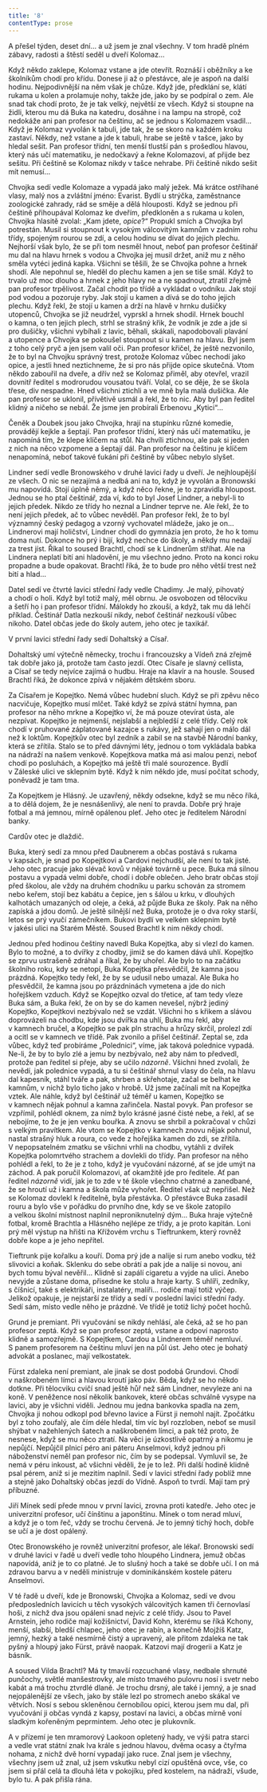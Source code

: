 ```yaml
---
title: '8'
contentType: prose
---
```


<section>

A přešel týden, deset dní… a už jsem je znal všechny. V tom hradě plném zábavy, radosti a štěstí seděl u dveří Kolomaz…

Když někdo zaklepe, Kolomaz vstane a jde otevřít. Roznáší i oběžníky a ke školníkům chodí pro křídu. Donese ji až o přestávce, ale je aspoň na další hodinu. Nejpodivnější na něm však je chůze. Když jde, předklání se, klátí rukama u kolen a prolamuje nohy, takže jde, jako by se podpíral o zem. Ale snad tak chodí proto, že je tak velký, největší ze všech. Když si stoupne na židli, kterou mu dá Buka na katedru, dosáhne i na lampu na stropě, což nedokáže ani pan profesor na češtinu, ač se jednou s Kolomazem vsadil… Když je Kolomaz vyvolán k tabuli, jde tak, že se skoro na každém kroku zastaví. Někdy, než vstane a jde k tabuli, hrabe se ještě v tašce, jako by hledal sešit. Pan profesor třídní, ten menší tlustší pán s prošedlou hlavou, který nás učí matematiku, je nedočkavý a řekne Kolomazovi, ať přijde bez sešitu. Při češtině se Kolomaz nikdy v tašce nehrabe. Při češtině nikdo sešit mít nemusí…

Chvojka sedí vedle Kolomaze a vypadá jako malý ježek. Má krátce ostříhané vlasy, malý nos a zvláštní jméno: Evarist. Bydlí u strýčka, zaměstnance zoologické zahrady, rád se směje a dělá hlouposti. Když se jednou při češtině přihoupával Kolomaz ke dveřím, předkloněn a s rukama u kolen, Chvojka hlasitě zvolal: „Kam jdete, _opice_?“ Propukl smích a Chvojka byl potrestán. Musil si stoupnout k vysokým válcovitým kamnům v zadním rohu třídy, spojeným rourou se zdí, a celou hodinu se dívat do jejich plechu. Nejhorší však bylo, že se při tom nesměl hnout, neboť pan profesor češtinář mu dal na hlavu hrnek s vodou a Chvojka jej musil držet, aniž mu z něho směla vytéci jediná kapka. Všichni se těšili, že se Chvojka pohne a hrnek shodí. Ale nepohnul se, hleděl do plechu kamen a jen se tiše smál. Když to trvalo už moc dlouho a hrnek z jeho hlavy ne a ne spadnout, ztratil zřejmě pan profesor trpělivost. Začal chodit po třídě a vykládat o vodníku. Jak stojí pod vodou a pozoruje ryby. Jak stojí u kamen a dívá se do toho jejich plechu. Když řekl, že stojí u kamen a drží na hlavě v hrnku dušičky utopenců, Chvojka se již neudržel, vyprskl a hrnek shodil. Hrnek bouchl o kamna, o ten jejich plech, strhl se strašný křik, že vodník je zde a jde si pro dušičky, všichni vybíhali z lavic, běhali, skákali, napodobovali plavání a utopence a Chvojka se pokoušel stoupnout si u kamen na hlavu. Byl jsem z toho celý pryč a jen jsem valil oči. Pan profesor křičel, že ještě nezvonilo, že to byl na Chvojku správný trest, protože Kolomaz vůbec nechodí jako opice, a jestli hned neztichneme, že si pro nás přijde opice skutečná. Vtom někdo zabouřil na dveře, a dřív než se Kolomaz přiměl, aby otevřel, vrazil dovnitř ředitel s modrorudou vousatou tváří. Volal, co se děje, že se škola třese, div nespadne. Hned všichni ztichli a ve mně byla malá dušička. Ale pan profesor se uklonil, přívětivě usmál a řekl, že to nic. Aby byl pan ředitel klidný a ničeho se nebál. Že jsme jen probírali Erbenovu „Kytici“…

Čeněk a Doubek jsou jako Chvojka, hrají na stupínku různé komedie, provádějí kejkle a šeptají. Pan profesor třídní, který nás učí matematiku, je napomíná tím, že klepe klíčem na stůl. Na chvíli ztichnou, ale pak si jeden z nich na něco vzpomene a šeptají dál. Pan profesor na češtinu je klíčem nenapomíná, neboť takové ťukání při češtině by vůbec nebylo slyšet.

Lindner sedí vedle Bronowského v druhé lavici řady u dveří. Je nejhloupější ze všech. O nic se nezajímá a nedbá ani na to, když je vyvolán a Bronowski mu napovídá. Stojí úplně němý, a když něco řekne, je to zpravidla hloupost. Jednou se ho ptal češtinář, zda ví, kdo to byl Josef Lindner, a nebyl-li to jejich předek. Nikdo ze třídy ho neznal a Lindner teprve ne. Ale řekl, že to není jejich předek, ač to vůbec nevěděl. Pan profesor řekl, že to byl významný český pedagog a vzorný vychovatel mládeže, jako je on… Lindnerovi mají holičství, Lindner chodí do gymnázia jen proto, že ho k tomu doma nutí. Dokonce ho prý i bijí, když nechce do školy, a někdy mu nedají za trest jíst. Říkal to soused Brachtl, chodí se k Lindnerům stříhat. Ale na Lindnera neplatí bití ani hladovění, je mu všechno jedno. Proto na konci roku propadne a bude opakovat. Brachtl říká, že to bude pro něho větší trest než bití a hlad…

Datel sedí ve čtvrté lavici střední řady vedle Chadimy. Je malý, pihovatý a chodí o holi. Když byl totiž malý, měl obrnu. Je osvobozen od tělocviku a šetří ho i pan profesor třídní. Málokdy ho zkouší, a když, tak mu dá lehčí příklad. Češtinář Datla nezkouší nikdy, neboť češtinář nezkouší vůbec nikoho. Datel občas jede do školy autem, jeho otec je taxikář.

V první lavici střední řady sedí Dohaltský a Císař.

Dohaltský umí výtečně německy, trochu i francouzsky a Vídeň zná zřejmě tak dobře jako já, protože tam často jezdí. Otec Císaře je slavný cellista, a Císař se tedy nejvíce zajímá o hudbu. Hraje na klavír a na housle. Soused Brachtl říká, že dokonce zpívá v nějakém dětském sboru.

Za Císařem je Kopejtko. Nemá vůbec hudební sluch. Když se při zpěvu něco nacvičuje, Kopejtko musí mlčet. Také když se zpívá státní hymna, pan profesor na něho mrkne a Kopejtko ví, že má pouze otevírat ústa, ale nezpívat. Kopejtko je nejmenší, nejslabší a nejbledší z celé třídy. Celý rok chodí v pruhované záplatované kazajce s rukávy, jež sahají jen o málo dál než k loktům. Kopejtkův otec byl zedník a zabil se na stavbě Národní banky, která se zřítila. Stalo se to před dávnými léty, jednou o tom vykládala babka na nádraží na našem venkově. Kopejtkova matka má asi malou penzi, neboť chodí po posluhách, a Kopejtko má ještě tři malé sourozence. Bydlí v Záleské ulici ve sklepním bytě. Když k nim někdo jde, musí počítat schody, poněvadž je tam tma.

Za Kopejtkem je Hlásný. Je uzavřený, někdy odsekne, když se mu něco říká, a to dělá dojem, že je nesnášenlivý, ale není to pravda. Dobře prý hraje fotbal a má jemnou, mírně opálenou pleť. Jeho otec je ředitelem Národní banky.

Cardův otec je dlaždič.

Buka, který sedí za mnou před Daubnerem a občas postává s rukama v kapsách, je snad po Kopejtkovi a Cardovi nejchudší, ale není to tak jisté. Jeho otec pracuje jako slévač kovů v nějaké továrně u pece. Buka má silnou postavu a vypadá velmi dobře, chodí i dobře oblečen. Jeho bratr občas stojí před školou, ale vždy na druhém chodníku u parku schován za stromem nebo keřem, stojí bez kabátu a čepice, jen s šálou u krku, v dlouhých kalhotách umazaných od oleje, a čeká, až půjde Buka ze školy. Pak na něho zapíská a jdou domů. Je ještě silnější než Buka, protože je o dva roky starší, letos se prý vyučí zámečníkem. Bukovi bydlí ve velkém sklepním bytě v jakési ulici na Starém Městě. Soused Brachtl k nim někdy chodí.

Jednou před hodinou češtiny navedl Buka Kopejtka, aby si vlezl do kamen. Bylo to možné, a to dvířky z chodby, jimiž se do kamen dává uhlí. Kopejtko se zprvu ustrašeně zdráhal a říkal, že by uhořel. Ale bylo to na začátku školního roku, kdy se netopí, Buka Kopejtka přesvědčil, že kamna jsou prázdná. Kopejtko tedy řekl, že by se udusil nebo umazal. Ale Buka ho přesvědčil, že kamna jsou po prázdninách vymetena a jde do nich hořejškem vzduch. Když se Kopejtko ozval do třetice, ať tam tedy vleze Buka sám, a Buka řekl, že on by se do kamen nevešel, nýbrž jediný Kopejtko, Kopejtkovi nezbývalo než se vzdát. Všichni ho s křikem a slávou doprovázeli na chodbu, kde jsou dvířka na uhlí, Buka mu řekl, aby v kamnech bručel, a Kopejtko se pak pln strachu a hrůzy skrčil, prolezl zdí a ocitl se v kamnech ve třídě. Pak zvonilo a přišel češtinář. Zeptal se, zda vůbec, když teď probíráme „Polednici“, víme, jak taková polednice vypadá. Ne-li, že by to bylo zlé a jemu by nezbývalo, než aby nám to předvedl, protože pan ředitel si přeje, aby se učilo _názorně_. Všichni hned zvolali, že nevědí, jak polednice vypadá, a tu si češtinář shrnul vlasy do čela, na hlavu dal kapesník, stáhl tváře a pak, shrben a skřehotaje, začal se belhat ke kamnům, v nichž bylo ticho jako v hrobě. Už jsme začínali mít na Kopejtka vztek. Ale náhle, když byl češtinář už téměř u kamen, Kopejtko se v kamnech nějak pohnul a kamna zařinčela. Nastal povyk. Pan profesor se vzpřímil, pohlédl oknem, za nímž bylo krásné jasné čisté nebe, a řekl, ať se nebojíme, to že je jen venku bouřka. A znovu se shrbil a pokračoval v chůzi s velkým pravítkem. Ale vtom se Kopejtko v kamnech znovu nějak pohnul, nastal strašný hluk a roura, co vede z hořejška kamen do zdi, se zřítila. V nepopsatelném zmatku se všichni vrhli na chodbu, vytáhli z dvířek Kopejtka polomrtvého strachem a dovlekli do třídy. Pan profesor na něho pohlédl a řekl, to že je z toho, když je vyučování názorné, ať se jde umýt na záchod. A pak poručil Kolomazovi, ať okamžitě jde pro ředitele. Ať pan ředitel _názorně_ vidí, jak je to zde v té škole všechno chatrné a zanedbané, že se hroutí už i kamna a škola může vyhořet. Ředitel však už nepřišel. Než se Kolomaz dovlekl k ředitelně, byla přestávka. O přestávce Buka zasadil rouru a bylo vše v pořádku do prvního dne, kdy se ve škole zatopilo a velkou školní místnost naplnil neproniknutelný dým… Buka hraje výtečně fotbal, kromě Brachtla a Hlásného nejlépe ze třídy, a je proto kapitán. Loni prý měl výstup na hřišti na Křížovém vrchu s Tieftrunkem, který rovněž dobře kope a je jeho nepřítel.

Tieftrunk pije kořalku a kouří. Doma prý jde a nalije si rum anebo vodku, též slivovici a koňak. Sklenku do sebe obrátí a pak jde a nalije si novou, ani bych tomu býval nevěřil… Klidně si zapálí cigaretu a vyjde na ulici. Anebo nevyjde a zůstane doma, přisedne ke stolu a hraje karty. S uhlíři, zedníky, s číšnicí, také s elektrikáři, instalatéry, malíři… rodiče mají totiž výčep. Jelikož opakuje, je nejstarší ze třídy a sedí v poslední lavici střední řady. Sedí sám, místo vedle něho je prázdné. Ve třídě je totiž lichý počet hochů.

Grund je premiant. Při vyučování se nikdy nehlásí, ale čeká, až se ho pan profesor zeptá. Když se pan profesor zeptá, vstane a odpoví naprosto klidně a samozřejmě. S Kopejtkem, Cardou a Lindnerem téměř nemluví. S panem profesorem na češtinu mluví jen na půl úst. Jeho otec je bohatý advokát a poslanec, mají velkostatek.

Fürst zdaleka není premiant, ale jinak se dost podobá Grundovi. Chodí v naškrobeném límci a hlavou kroutí jako páv. Běda, když se ho někdo dotkne. Při tělocviku cvičí snad ještě hůř než sám Lindner, nevyleze ani na koně. V peněžence nosí několik bankovek, které občas schválně vysype na lavici, aby je všichni viděli. Jednou mu jedna bankovka spadla na zem, Chvojka ji nohou odkopl pod břevno lavice a Fürst ji nemohl najít. Zpočátku byl z toho zoufalý, ale čím déle hledal, tím víc byl rozzloben, neboť se musil shýbat v nažehlených šatech a naškrobeném límci, a pak též proto, že nesnese, když se mu něco ztratí. Na věci je úzkostlivě opatrný a nikomu je nepůjčí. Nepůjčil plnicí péro ani páteru Anselmovi, když jednou při náboženství neměl pan profesor nic, čím by se podepsal. Vymluvil se, že nemá v péru inkoust, ač všichni věděli, že je to lež. Při další hodině klidně psal pérem, aniž si je mezitím naplnil. Sedí v lavici střední řady poblíž mne a stejně jako Dohaltský občas jezdí do Vídně. Aspoň to tvrdí. Mají tam prý příbuzné.

Jiří Mínek sedí přede mnou v první lavici, zrovna proti katedře. Jeho otec je univerzitní profesor, učí čínštinu a japonštinu. Mínek o tom nerad mluví, a když je o tom řeč, vždy se trochu červená. Je to jemný tichý hoch, dobře se učí a je dost opálený.

Otec Bronowského je rovněž univerzitní profesor, ale lékař. Bronowski sedí v druhé lavici v řadě u dveří vedle toho hloupého Lindnera, jemuž občas napovídá, aniž je to co platné. Je to slušný hoch a také se dobře učí. I on má zdravou barvu a v neděli ministruje v dominikánském kostele páteru Anselmovi.

V té řadě u dveří, kde je Bronowski, Chvojka a Kolomaz, sedí ve dvou předposledních lavicích u těch vysokých válcovitých kamen tři černovlasí hoši, z nichž dva jsou opáleni snad nejvíc z celé třídy. Jsou to Pavel Arnstein, jeho rodiče mají kožišnictví, David Kohn, kterému se říká Kchony, menší, slabší, bledší chlapec, jeho otec je rabín, a konečně Mojžíš Katz, jemný, hezký a také nesmírně čistý a upravený, ale přitom zdaleka ne tak pyšný a hloupý jako Fürst, právě naopak. Katzovi mají drogerii a Katz je básník.

A soused Vilda Brachtl? Má ty tmavší rozcuchané vlasy, nedbale shrnuté punčochy, světlé manšestrovky, ale místo tmavého pulovru nosí i svetr nebo kabát a má trochu ztvrdlé dlaně. Je trochu drsný, ale také i jemný, a je snad nejopálenější ze všech, jako by stále lezl po stromech anebo skákal ve větvích. Nosí s sebou skleněnou černobílou opici, kterou jsem mu dal, při vyučování ji občas vyndá z kapsy, postaví na lavici, a občas mírně voní sladkým kořeněným peprmintem. Jeho otec je plukovník.

A v přízemí je ten mramorový Laokoon opletený hady, ve výši patra starci a vedle vrat státní znak lva krále s jednou hlavou, dvěma ocasy a čtyřma nohama, z nichž dvě horní vypadají jako ruce. Znal jsem je všechny, všechny jsem už znal, už jsem vskutku nebyl cizí opuštěná ovce, vše, co jsem si přál celá ta dlouhá léta v pokojíku, před kostelem, na nádraží, všude, bylo tu. A pak přišla rána.

</section>
